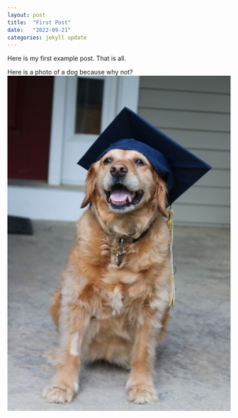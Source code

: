 ```yaml
---
layout: post
title:  "First Post"
date:   "2022-09-21"
categories: jekyll update
---
```

Here is my first example post. That is all.

Here is a photo of a dog because why not?
![Ginger in Graduation Hat](assets/dog.JPG)